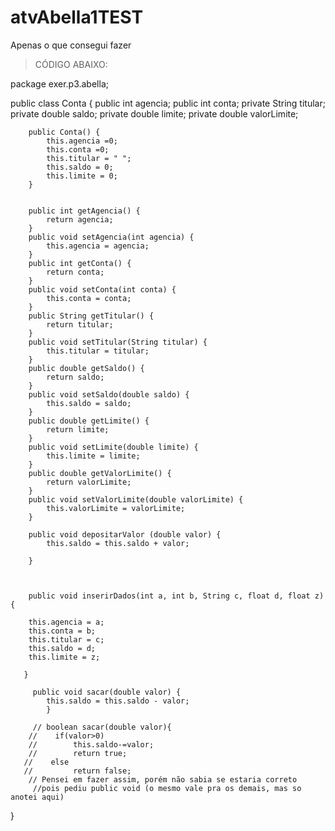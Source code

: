 # atvAbella1TEST
Apenas o que consegui fazer

> CÓDIGO ABAIXO:


package exer.p3.abella;

public class Conta {
	    public int agencia;
	    public int conta;
	    private String titular; 
	    private double saldo;
	    private double limite;
	    private double valorLimite;
	    
	    public Conta() {
	    	this.agencia =0;
	    	this.conta =0;
	    	this.titular = " ";
	    	this.saldo = 0;
	    	this.limite = 0;
	    }
	    
	    
		public int getAgencia() {
			return agencia;
		}
		public void setAgencia(int agencia) {
			this.agencia = agencia;
		}
		public int getConta() {
			return conta;
		}
		public void setConta(int conta) {
			this.conta = conta;
		}
		public String getTitular() {
			return titular;
		}
		public void setTitular(String titular) {
			this.titular = titular;
		}
		public double getSaldo() {
			return saldo;
		}
		public void setSaldo(double saldo) {
			this.saldo = saldo;
		}
		public double getLimite() {
			return limite;
		}
		public void setLimite(double limite) {
			this.limite = limite;
		}
		public double getValorLimite() {
			return valorLimite;
		}
		public void setValorLimite(double valorLimite) {
			this.valorLimite = valorLimite;
		}
	    
		public void depositarValor (double valor) {
			this.saldo = this.saldo + valor;
			
		}
		

	
		public void inserirDados(int a, int b, String c, float d, float z) {
		
		this.agencia = a;
    	this.conta = b;
    	this.titular = c;
    	this.saldo = d;
    	this.limite = z;
		
	   }
		
	     public void sacar(double valor) {
	        this.saldo = this.saldo - valor;
	        }
	     
	     // boolean sacar(double valor){
	    //    if(valor>0)
	    //        this.saldo-=valor;
	    //        return true;
	   //    else
	   //         return false;
	    // Pensei em fazer assim, porém não sabia se estaria correto
	     //pois pediu public void (o mesmo vale pra os demais, mas so anotei aqui)
	   
	     
}




		




